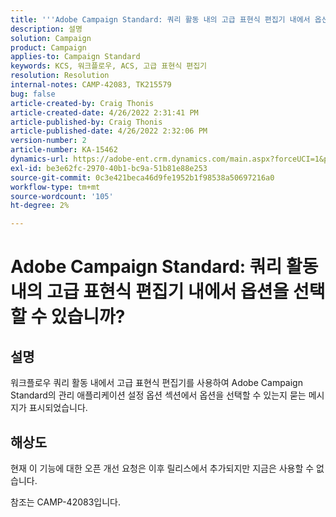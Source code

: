 ```yaml
---
title: '''Adobe Campaign Standard: 쿼리 활동 내의 고급 표현식 편집기 내에서 옵션을 선택할 수 있습니까?'
description: 설명
solution: Campaign
product: Campaign
applies-to: Campaign Standard
keywords: KCS, 워크플로우, ACS, 고급 표현식 편집기
resolution: Resolution
internal-notes: CAMP-42083, TK215579
bug: false
article-created-by: Craig Thonis
article-created-date: 4/26/2022 2:31:41 PM
article-published-by: Craig Thonis
article-published-date: 4/26/2022 2:32:06 PM
version-number: 2
article-number: KA-15462
dynamics-url: https://adobe-ent.crm.dynamics.com/main.aspx?forceUCI=1&pagetype=entityrecord&etn=knowledgearticle&id=c2f43f96-6dc5-ec11-a7b6-0022480a138b
exl-id: be3e62fc-2970-40b1-bc9a-51b81e88e253
source-git-commit: 0c3e421beca46d9fe1952b1f98538a50697216a0
workflow-type: tm+mt
source-wordcount: '105'
ht-degree: 2%

---
```


# Adobe Campaign Standard: 쿼리 활동 내의 고급 표현식 편집기 내에서 옵션을 선택할 수 있습니까?

## 설명


워크플로우 쿼리 활동 내에서 고급 표현식 편집기를 사용하여 Adobe Campaign Standard의 관리 애플리케이션 설정 옵션 섹션에서 옵션을 선택할 수 있는지 묻는 메시지가 표시되었습니다.


## 해상도


현재 이 기능에 대한 오픈 개선 요청은 이후 릴리스에서 추가되지만 지금은 사용할 수 없습니다.

참조는 CAMP-42083입니다.
